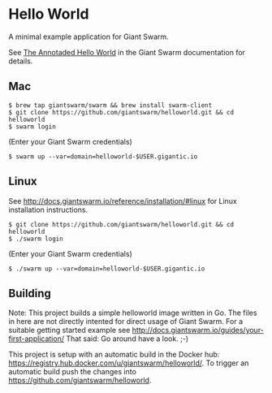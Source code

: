 # Hello World

A minimal example application for Giant Swarm.

See [The Annotaded Hello World](http://docs.giantswarm.io/guides/annotated-helloworld/) in the Giant Swarm documentation for details.

## Mac

```
$ brew tap giantswarm/swarm && brew install swarm-client 
$ git clone https://github.com/giantswarm/helloworld.git && cd helloworld
$ swarm login 
```
(Enter your Giant Swarm credentials)
```
$ swarm up --var=domain=helloworld-$USER.gigantic.io
```

## Linux 

See http://docs.giantswarm.io/reference/installation/#linux for Linux installation instructions.

```
$ git clone https://github.com/giantswarm/helloworld.git && cd helloworld
$ ./swarm login 
```
(Enter your Giant Swarm credentials)
```
$ ./swarm up --var=domain=helloworld-$USER.gigantic.io
```

## Building

Note: This project builds a simple helloworld image written in Go. The files in here are not directly intented for direct usage of Giant Swarm. For a suitable getting started example see http://docs.giantswarm.io/guides/your-first-application/ That said: Go around have a look. ;-)

This project is setup with an automatic build in the Docker hub: https://registry.hub.docker.com/u/giantswarm/helloworld/. To trigger an automatic build push the changes into https://github.com/giantswarm/helloworld.